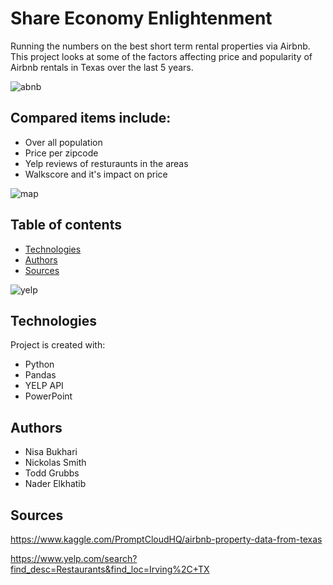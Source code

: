 # Share Economy Enlightenment
Running the numbers on the best short term rental properties via Airbnb. This project looks at some of the factors affecting price and popularity of Airbnb rentals in Texas over the last 5 years. 

![abnb](https://user-images.githubusercontent.com/49736893/70658596-e9ca3e00-1c23-11ea-8c08-d61012d5ee1a.png)

## Compared items include:

* Over all population
* Price per zipcode
* Yelp reviews of resturaunts in the areas
* Walkscore and it's impact on price


![map](https://user-images.githubusercontent.com/49736893/70658597-e9ca3e00-1c23-11ea-9fd8-dd47ee6c9ad7.jpg)

## Table of contents
* [Technologies](#technologies)
* [Authors](#authors)
* [Sources](#sources)

![yelp](https://user-images.githubusercontent.com/49736893/70658598-e9ca3e00-1c23-11ea-860e-351f13eacca5.png)


## Technologies
Project is created with:
* Python
* Pandas
* YELP API
* PowerPoint

## Authors
* Nisa Bukhari
* Nickolas Smith
* Todd Grubbs
* Nader Elkhatib


## Sources
https://www.kaggle.com/PromptCloudHQ/airbnb-property-data-from-texas

https://www.yelp.com/search?find_desc=Restaurants&find_loc=Irving%2C+TX
